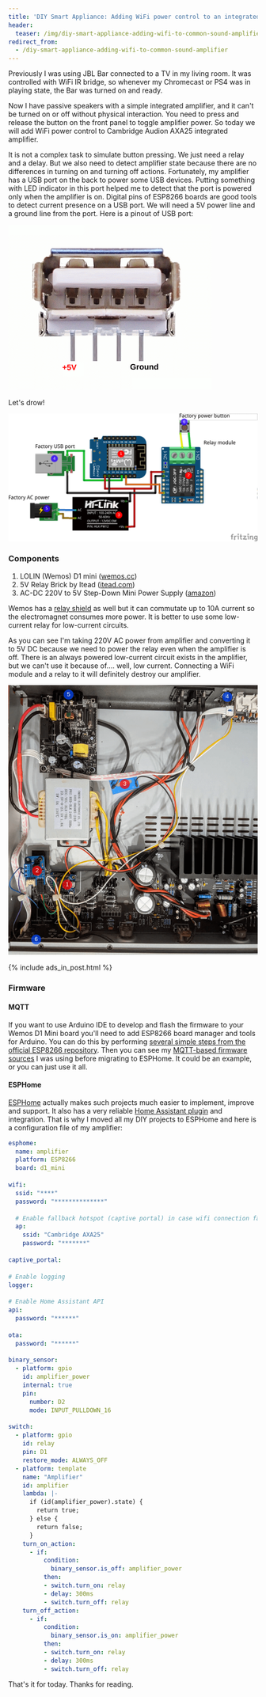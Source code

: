 ```yaml
---
title: 'DIY Smart Appliance: Adding WiFi power control to an integrated amplifier'
header:
  teaser: /img/diy-smart-appliance-adding-wifi-to-common-sound-amplifier/ext.jpg
redirect_from:
  - /diy-smart-appliance-adding-wifi-to-common-sound-amplifier
---
```

Previously I was using JBL Bar connected to a TV in my living room. It was controlled with WiFi IR bridge, so whenever my Chromecast or PS4 was in playing state, the Bar was turned on and ready.

Now I have passive speakers with a simple integrated amplifier, and it can't be turned on or off without physical interaction. You need to press and release the button on the front panel to toggle amplifier power. So today we will add WiFi power control to Cambridge Audion AXA25 integrated amplifier.

It is not a complex task to simulate button pressing. We just need a relay and a delay. But we also need to detect amplifier state because there are no differences in turning on and turning off actions. Fortunately, my amplifier has a USB port on the back to power some USB devices. Putting something with LED indicator in this port helped me to detect that the port is powered only when the amplifier is on. Digital pins of ESP8266 boards are good tools to detect current presence on a USB port. We will need a 5V power line and a ground line from the port. Here is a pinout of USB port:

![image](/img/diy-smart-appliance-adding-wifi-to-common-sound-amplifier/usb_pinout.png)

Let's drow!

[![image](/img/diy-smart-appliance-adding-wifi-to-common-sound-amplifier/amp_diagram.png)](/img/diy-smart-appliance-adding-wifi-to-common-sound-amplifier/amp_diagram.png)

### Components
1. LOLIN (Wemos) D1 mini ([wemos.cc](https://www.wemos.cc/en/latest/d1/d1_mini.html))
2. 5V Relay Brick by Itead ([itead.com](https://www.itead.cc/electronic-brick-5v-relay.html))
3. AC-DC 220V to 5V Step-Down Mini Power Supply ([amazon](https://www.amazon.com/HLK-PM01-supply-module-intelligent-household/dp/B07G5GL4B8))

Wemos has a [relay shield](https://www.wemos.cc/en/latest/d1_mini_shield/relay.html) as well but it can commutate up to 10A current so the electromagnet consumes more power. It is better to use some low-current relay for low-current circuits.

As you can see I'm taking 220V AC power from amplifier and converting it to 5V DC because we need to power the relay even when the amplifier is off. There is an always powered low-current circuit exists in the amplifier, but we can't use it because of.... well, low current. Connecting a WiFi module and a relay to it will definitely destroy our amplifier.

[![image](/img/diy-smart-appliance-adding-wifi-to-common-sound-amplifier/int.jpg)](/img/diy-smart-appliance-adding-wifi-to-common-sound-amplifier/int.jpg)

{% include ads_in_post.html %}

### Firmware

#### MQTT

If you want to use Arduino IDE to develop and flash the firmware to your Wemos D1 Mini board you'll need to add ESP8266 board manager and tools for Arduino. You can do this by performing [several simple steps from the official ESP8266 repository](https://github.com/esp8266/Arduino#installing-with-boards-manager).
Then you can see my [MQTT-based firmware sources](https://github.com/estevez-dev/edwin-home/tree/master/devices/amplifier_mqtt) I was using before migrating to ESPHome. It could be an example, or you can just use it all.

#### ESPHome

[ESPHome](https://esphome.io/) actually makes such projects much easier to implement, improve and support. It also has a very reliable [Home Assistant plugin](https://github.com/esphome/hassio) and integration. That is why I moved all my DIY projects to ESPHome and here is a configuration file of my amplifier:

```yaml
esphome:
  name: amplifier
  platform: ESP8266
  board: d1_mini

wifi:
  ssid: "****"
  password: "**************"

  # Enable fallback hotspot (captive portal) in case wifi connection fails
  ap:
    ssid: "Cambridge AXA25"
    password: "*******"

captive_portal:

# Enable logging
logger:

# Enable Home Assistant API
api:
  password: "******"

ota:
  password: "******"

binary_sensor:
  - platform: gpio
    id: amplifier_power
    internal: true
    pin:
      number: D2
      mode: INPUT_PULLDOWN_16

switch:
  - platform: gpio
    id: relay
    pin: D1
    restore_mode: ALWAYS_OFF
  - platform: template
    name: "Amplifier"
    id: amplifier
    lambda: |-
      if (id(amplifier_power).state) {
        return true;
      } else {
        return false;
      }
    turn_on_action:
      - if:
          condition:
            binary_sensor.is_off: amplifier_power
          then:
          - switch.turn_on: relay
          - delay: 300ms
          - switch.turn_off: relay
    turn_off_action:
      - if:
          condition:
            binary_sensor.is_on: amplifier_power
          then:
          - switch.turn_on: relay
          - delay: 300ms
          - switch.turn_off: relay
```

That's it for today. Thanks for reading.